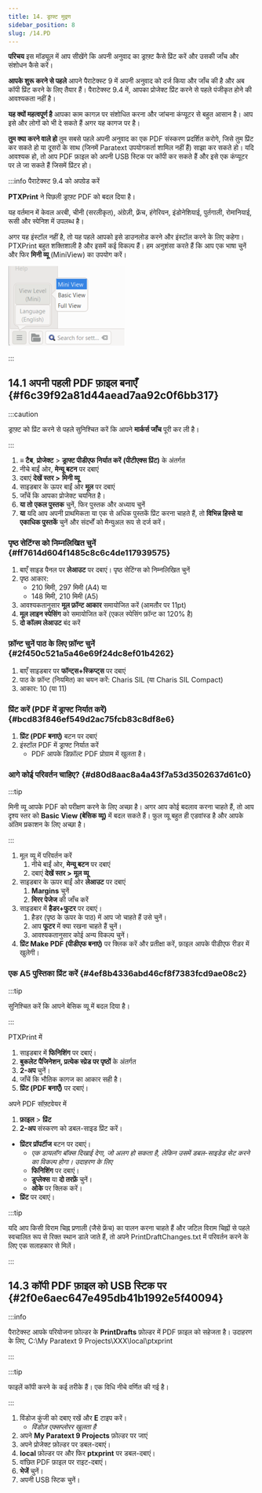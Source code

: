 ```yaml
---
title: 14. ड्राफ्ट मुद्रण
sidebar_position: 8
slug: /14.PD
---
```


**परिचय** इस मॉड्यूल में आप सीखेंगे कि अपनी अनुवाद का ड्राफ़्ट कैसे प्रिंट करें और उसकी जाँच और संशोधन कैसे करें।

**आपके शुरू करने से पहले**   आपने पैराटेक्स्ट 9 में अपनी अनुवाद को दर्ज किया और जाँच की है और अब कॉपी प्रिंट करने के लिए तैयार हैं। पैराटेक्स्ट 9.4 में, आपका प्रोजेक्ट प्रिंट करने से पहले पंजीकृत होने की आवश्यकता नहीं है।

**यह क्यों महत्वपूर्ण है**  आपका काम कागज़ पर संशोधित करना और जांचना कंप्यूटर से बहुत आसान है। आप इसे और लोगों को भी दे सकते हैं अगर यह कागज पर है।

**तुम क्या करने वाले हो** तुम सबसे पहले अपनी अनुवाद का एक PDF संस्करण प्रदर्शित करोगे, जिसे तुम प्रिंट कर सकते हो या दूसरों के साथ (जिनमें Paratext उपयोगकर्ता शामिल नहीं हैं) साझा कर सकते हो। यदि आवश्यक हो, तो आप PDF फ़ाइल को अपनी USB स्टिक पर कॉपी कर सकते हैं और इसे एक कंप्यूटर पर ले जा सकते हैं जिसमें प्रिंटर हो।

:::info पैराटेक्स्ट 9.4 को अपग्रेड करें

<div class='notion-row'>
<div class='notion-column' style={{width: 'calc((100% - (min(32px, 4vw) * 1)) * 0.5)'}}>

**PTXPrint** ने पिछली ड्राफ़्ट PDF को बदल दिया है।

यह वर्तमान में केवल अरबी, चीनी (सरलीकृत), अंग्रेज़ी, फ़्रेंच, हंगेरियन, इंडोनेशियाई, पुर्तगाली, रोमानियाई, रूसी और स्पेनिश में उपलब्ध है।

अगर यह इंस्टॉल नहीं है, तो यह पहले आपको इसे डाउनलोड करने और इंस्टॉल करने के लिए कहेगा। PTXPrint बहुत शक्तिशाली है और इसमें कई विकल्प हैं। हम अनुशंसा करते हैं कि आप एक भाषा चुनें और फिर **मिनी व्यू** (MiniView) का उपयोग करें।

</div><div className='notion-spacer'></div>

<div class='notion-column' style={{width: 'calc((100% - (min(32px, 4vw) * 1)) * 0.5)'}}>

![](./1156349448.png)

</div><div className='notion-spacer'></div>
</div>

:::

## 14.1 अपनी पहली PDF फ़ाइल बनाएँ {#f6c39f92a81d44aead7aa92c0f6bb317}

:::caution

ड्राफ़्ट को प्रिंट करने से पहले सुनिश्चित करें कि आपने **मार्कर्स जाँच** पूरी कर ली है।

:::

1. **≡ टैब**, **प्रोजेक्ट** > **ड्राफ्ट पीडीएफ निर्यात करें** **(पीटीएक्स प्रिंट)** के अंतर्गत
2. नीचे बाईं ओर, **मेन्यू बटन** पर दबाएं
3. दबाएं **देखें स्तर >**  **मिनी व्यू**
4. साइडबार के ऊपर बाईं ओर **मूल** पर दबाएं
5. जाँचें कि आपका प्रोजेक्ट चयनित है।
6. **या तो** **एकल पुस्तक** चुनें, फिर पुस्तक और अध्याय चुनें
7. **या** यदि आप अपनी प्राथमिकता या एक से अधिक पुस्तकें प्रिंट करना चाहते हैं, तो **विभिन्न हिस्से या एकाधिक पुस्तकें** चुनें और संदर्भों को मैन्युअल रूप से दर्ज करें।

### पृष्ठ सेटिंग्स को निम्नलिखित चुनें {#ff7614d604f1485c8c6c4de117939575}

1. बाएँ साइड पैनल पर **लेआउट** पर दबाएं। पृष्ठ सेटिंग्स को निम्नलिखित चुनें
2. पृष्ठ आकार:
   - 210 मिमी, 297 मिमी (A4) या
   - 148 मिमी, 210 मिमी (A5)
3. आवश्यकतानुसार **मूल फ़ॉन्ट आकार** समायोजित करें (आमतौर पर 11pt)
4. **मूल लाइन स्पेसिंग** को समायोजित करें (एकल स्पेसिंग फ़ॉन्ट का 120% है)
5. **दो कॉलम लेआउट** बंद करें

### फ़ॉन्ट चुनें पाठ के लिए फ़ॉन्ट चुनें {#2f450c521a5a46e69f24dc8ef01b4262}

1. बाएँ साइडबार पर **फॉन्ट्स+स्क्रिप्ट्स** पर दबाएं
2. पाठ के फ़ॉन्ट (नियमित) का चयन करें: Charis SIL (या Charis SIL Compact)
3. आकार: 10 (या 11)

### प्रिंट करें (PDF में ड्राफ्ट निर्यात करें) {#bcd83f846ef549d2ac75fcb83c8df8e6}

1. **प्रिंट (PDF बनाएं)** बटन पर दबाएं
2. इंस्टॉल PDF में ड्राफ्ट निर्यात करें
   - PDF आपके डिफ़ॉल्ट PDF प्रोग्राम में खुलता है।

### आगे कोई परिवर्तन चाहिए? {#d80d8aac8a4a43f7a53d3502637d61c0}

:::tip

मिनी व्यू आपके PDF को परीक्षण करने के लिए अच्छा है। अगर आप कोई बदलाव करना चाहते हैं, तो आप दृश्य स्तर को **Basic View (बेसिक व्यू)** में बदल सकते हैं। फुल व्यू बहुत ही एडवांस्ड है और आपके अंतिम प्रकाशन के लिए अच्छा है।

:::

1. मूल व्यू में परिवर्तन करें
   1. नीचे बाईं ओर, **मेन्यू बटन** पर दबाएं
   2. दबाएं **देखें स्तर >**  **मूल व्यू**
2. साइडबार के ऊपर बाईं ओर **लेआउट** पर दबाएं
   1. **Margins** चुनें
   2. **मिरर पेजेज** की जाँच करें
3. साइडबार में **हैडर+फुटर** पर दबाएं।
   1. हैडर (पृष्ठ के ऊपर के पाठ) में आप जो चाहते हैं उसे चुनें।
   2. आप **फूटर** में क्या रखना चाहते हैं चुनें।
   3. आवश्यकतानुसार कोई अन्य विकल्प चुनें।
4. **प्रिंट Make PDF (पीडीएफ बनाएं)** पर क्लिक करें और प्रतीक्षा करें, फ़ाइल आपके पीडीएफ रीडर में खुलेगी।

### एक A5 पुस्तिका प्रिंट करें {#4ef8b4336abd46cf8f7383fcd9ae08c2}

:::tip

सुनिश्चित करें कि आपने बेसिक व्यू में बदल दिया है।

:::

PTXPrint में

1. साइडबार में **फिनिशिंग** पर दबाएं।
2. **बुकलेट पैजिनेशन, प्रत्येक स्प्रेड पर पृष्ठों** के अंतर्गत
3. **2-अप** चुनें।
4. जाँचें कि भौतिक कागज का आकार सही है।
5. **प्रिंट (PDF बनाएँ)** पर दबाएं।

अपने PDF सॉफ़्टवेयर में

1. **फ़ाइल** > **प्रिंट**
2. **2-अप** संस्करण को डबल-साइड प्रिंट करें।

- **प्रिंटर प्रॉपर्टीज** बटन पर दबाएं।
  - _एक डायलॉग बॉक्स दिखाई देगा, जो अलग हो सकता है, लेकिन उसमें डबल-साइडेड सेट करने का विकल्प होगा। उदाहरण के लिए_
  - **फिनिशिंग** पर दबाएं।
  - **डुप्लेक्स** या **दो तरफ़ें** चुनें।
  - **ओके** पर क्लिक करें।
- **प्रिंट** पर दबाएं।

:::tip

यदि आप किसी विराम चिह्न प्रणाली (जैसे फ्रेंच) का पालन करना चाहते हैं और जटिल विराम चिह्नों से पहले स्वचालित रूप से रिक्त स्थान डाले जाते हैं, तो अपने PrintDraftChanges.txt में परिवर्तन करने के लिए एक सलाहकार से मिलें।

:::

## 14.3 कॉपी PDF फ़ाइल को USB स्टिक पर {#2f0e6aec647e495db41b1992e5f40094}

:::info

पैराटेक्स्ट आपके परियोजना फ़ोल्डर के **PrintDrafts** फ़ोल्डर में PDF फ़ाइल को सहेजता है। उदाहरण के लिए, C:\My Paratext 9 Projects\XXX\local\ptxprint

:::

:::tip

फाइलें कॉपी करने के कई तरीके हैं। एक विधि नीचे वर्णित की गई है।

:::

1. विंडोज कुंजी को दबाए रखें और **E** टाइप करें।
   - _विंडोज़ एक्सप्लोरर खुलता है_
2. अपने **My Paratext 9 Projects** फ़ोल्डर पर जाएं
3. अपने प्रोजेक्ट फ़ोल्डर पर डबल-दबाएं।
4. **local** फ़ोल्डर पर और फिर **ptxprint** पर डबल-दबाएं।
5. वांछित PDF फ़ाइल पर राइट-दबाएं।
6. **भेजें** चुनें।
7. अपनी USB स्टिक चुनें।
